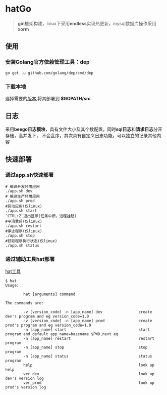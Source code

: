 # hatGo

> **gin**框架构建，linux下采用**endless**实现热更新，mysql数据库操作采用**xorm**

## 使用
### 安装Golang官方依赖管理工具：dep
```
go get -u github.com/golang/dep/cmd/dep
```
### 下载本地
选择需要的[版本](https://github.com/EddieChan1993/hatgo/releases),将其部署到 **$GOPATH/src**
## 日志
采用**beego日志模块**，具有文件大小及其个数配置，同时**sql日志**和**请求日志**分开存储，高并发下，
不会乱序，其次具有自定义日志功能，可以独立的记录其他内容

## 快速部署
### 通过app.sh快速部署
```
# 编译开发环境应用
./app.sh dev
# 编译生产环境应用
./app.sh prod
#启动应用(仅linux)
./app.sh start
`CTRL+Z`退出显示(任务中断，进程挂起)
#平滑重启(仅linux)
./app.sh restart
#停止程序(仅linux)
./app.sh stop
#获取程序执行状态(仅linux)
./app.sh status
```

### 通过辅助工具hat部署
[hat工具](https://github.com/EddieChan1993/hat)
```
$ hat
Usage:

        hat [arguments] command

The commands are:

        -v [version_code] -n [app_name] dev                create dev's program and eg version_code=1.0
        -v [version_code] -n [app_name] prod               create prod's program and eg version_code=1.0
        -n [app_name] start                                start program and default app_name=basename $PWD,next eq
        -n [app_name] restart                              restart program
        -n [app_name] stop                                 stop program
        -n [app_name] status                               status program
        help                                               look up help
        ver_dev                                            look up dev's version log
        ver_prod                                           look up prod's version log

```
